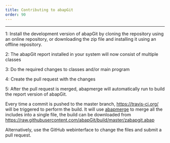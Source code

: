 ```yaml
---
title: Contributing to abapGit
order: 90
---
```


*******************************

1: Install the development version of abapGit by cloning the repository using an online repository, or downloading the zip file and installing it using an offline repository.

2: The abapGit report installed in your system will now consist of multiple classes

3: Do the required changes to classes and/or main program

4: Create the pull request with the changes

5: After the pull request is merged, abapmerge will automatically run to build the report version of abapGit.

Every time a commit is pushed to the master branch, https://travis-ci.org/ will be triggered to perform the build. It will use [abapmerge](https://github.com/larshp/abapmerge) to merge all the includes into a single file, the build can be downloaded from https://raw.githubusercontent.com/abapGit/build/master/zabapgit.abap

Alternatively, use the GitHub webinterface to change the files and submit a pull request.
